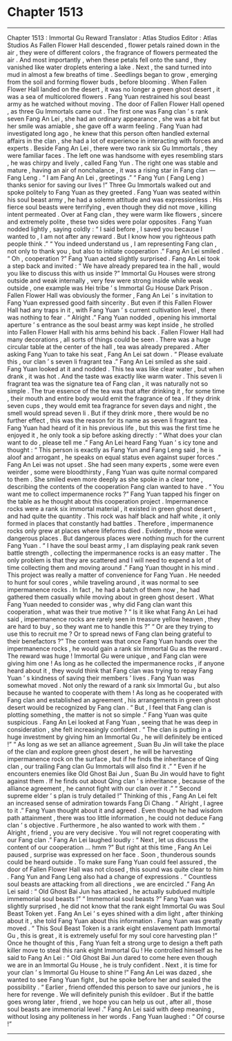 
# Chapter 1513


---

Chapter 1513 : Immortal Gu Reward
Translator :
Atlas Studios
Editor :
Atlas Studios
As Fallen Flower Hall descended , flower petals rained down in the air , they were of different colors , the fragrance of flowers permeated the air .
And most importantly , when these petals fell onto the sand , they vanished like water droplets entering a lake .
Next , the sand turned into mud in almost a few breaths of time .
Seedlings began to grow , emerging from the soil and forming flower buds , before blooming .
When Fallen Flower Hall landed on the desert , it was no longer a green ghost desert , it was a sea of multicolored flowers .
Fang Yuan restrained his soul beast army as he watched without moving .
The door of Fallen Flower Hall opened , as three Gu Immortals came out .
The first one was Fang clan ’ s rank seven Fang An Lei , she had an ordinary appearance , she was a bit fat but her smile was amiable , she gave off a warm feeling .
Fang Yuan had investigated long ago , he knew that this person often handled external affairs in the clan , she had a lot of experience in interacting with forces and experts .
Beside Fang An Lei , there were two rank six Gu Immortals , they were familiar faces .
The left one was handsome with eyes resembling stars , he was chirpy and lively , called Fang Yun . The right one was stable and mature , having an air of nonchalance , it was a rising star in Fang clan — Fang Leng .
“ I am Fang An Lei , greetings .”
“ Fang Yun ( Fang Leng ) thanks senior for saving our lives !”
Three Gu Immortals walked out and spoke politely to Fang Yuan as they greeted .
Fang Yuan was seated within his soul beast army , he had a solemn attitude and was expressionless . His fierce soul beasts were terrifying , even though they did not move , killing intent permeated .
Over at Fang clan , they were warm like flowers , sincere and extremely polite , these two sides were polar opposites .
Fang Yuan nodded lightly , saying coldly : “ I said before , I saved you because I wanted to , I am not after any reward . But I know how you righteous path people think .”
“ You indeed understand us , I am representing Fang clan , not only to thank you , but also to initiate cooperation .” Fang An Lei smiled .
“ Oh , cooperation ?” Fang Yuan acted slightly surprised .
Fang An Lei took a step back and invited : “ We have already prepared tea in the hall , would you like to discuss this with us inside ?”
Immortal Gu Houses were strong outside and weak internally , very few were strong inside while weak outside , one example was Hei tribe ’ s Immortal Gu House Dark Prison .
Fallen Flower Hall was obviously the former , Fang An Lei ’ s invitation to Fang Yuan expressed good faith sincerity .
But even if this Fallen Flower Hall had any traps in it , with Fang Yuan ’ s current cultivation level , there was nothing to fear .
“ Alright .” Fang Yuan nodded , opening his immortal aperture ’ s entrance as the soul beast army was kept inside , he strolled into Fallen Flower Hall with his arms behind his back .
Fallen Flower Hall had many decorations , all sorts of things could be seen .
There was a huge circular table at the center of the hall , tea was already prepared .
After asking Fang Yuan to take his seat , Fang An Lei sat down .
“ Please evaluate this , our clan ’ s seven li fragrant tea .” Fang An Lei smiled as she said .
Fang Yuan looked at it and nodded .
This tea was like clear water , but when drank , it was hot . And the taste was exactly like warm water .
This seven li fragrant tea was the signature tea of Fang clan , it was naturally not so simple .
The true essence of the tea was that after drinking it , for some time , their mouth and entire body would emit the fragrance of tea .
If they drink seven cups , they would emit tea fragrance for seven days and night , the smell would spread seven li . But if they drink more , there would be no further effect , this was the reason for its name as seven li fragrant tea .
Fang Yuan had heard of it in his previous life , but this was the first time he enjoyed it , he only took a sip before asking directly : “ What does your clan want to do , please tell me .”
Fang An Lei heard Fang Yuan ’ s icy tone and thought : “ This person is exactly as Fang Yun and Fang Leng said , he is aloof and arrogant , he speaks on equal status even against super forces .”
Fang An Lei was not upset .
She had seen many experts , some were even weirder , some were bloodthirsty , Fang Yuan was quite normal compared to them .
She smiled even more deeply as she spoke in a clear tone , describing the contents of the cooperation Fang clan wanted to have .
“ You want me to collect impermanence rocks ?” Fang Yuan tapped his finger on the table as he thought about this cooperation project .
Impermanence rocks were a rank six immortal material , it existed in green ghost desert , and had quite the quantity .
This rock was half black and half white , it only formed in places that constantly had battles . Therefore , impermanence rocks only grew at places where lifeforms died .
Evidently , those were dangerous places .
But dangerous places were nothing much for the current Fang Yuan .
“ I have the soul beast army , I am displaying peak rank seven battle strength , collecting the impermanence rocks is an easy matter . The only problem is that they are scattered and I will need to expend a lot of time collecting them and moving around .”
Fang Yuan thought in his mind .
This project was really a matter of convenience for Fang Yuan .
He needed to hunt for soul cores , while traveling around , it was normal to see impermanence rocks . In fact , he had a batch of them now , he had gathered them casually while moving about in green ghost desert .
What Fang Yuan needed to consider was , why did Fang clan want this cooperation , what was their true motive ?
“ Is it like what Fang An Lei had said , impermanence rocks are rarely seen in treasure yellow heaven , they are hard to buy , so they want me to handle this ?”
“ Or are they trying to use this to recruit me ? Or to spread news of Fang clan being grateful to their benefactors ?”
The content was that once Fang Yuan hands over the impermanence rocks , he would gain a rank six Immortal Gu as the reward .
The reward was huge !
Immortal Gu were unique , and Fang clan were giving him one ! As long as he collected the impermanence rocks , if anyone heard about it , they would think that Fang clan was trying to repay Fang Yuan ’ s kindness of saving their members ’ lives .
Fang Yuan was somewhat moved .
Not only the reward of a rank six Immortal Gu , but also because he wanted to cooperate with them !
As long as he cooperated with Fang clan and established an agreement , his arrangements in green ghost desert would be recognized by Fang clan .
“ But , I feel that Fang clan is plotting something , the matter is not so simple .” Fang Yuan was quite suspicious .
Fang An Lei looked at Fang Yuan , seeing that he was deep in consideration , she felt increasingly confident .
“ The clan is putting in a huge investment by giving him an Immortal Gu , he will definitely be enticed !”
“ As long as we set an alliance agreement , Suan Bu Jin will take the place of the clan and explore green ghost desert , he will be harvesting impermanence rock on the surface , but if he finds the inheritance of Qing clan , our trailing Fang clan Gu Immortals will also find it .”
“ Even if he encounters enemies like Old Ghost Bai Jun , Suan Bu Jin would have to fight against them . If he finds out about Qing clan ’ s inheritance , because of the alliance agreement , he cannot fight with our clan over it .”
“ Second supreme elder ’ s plan is truly detailed !”
Thinking of this , Fang An Lei felt an increased sense of admiration towards Fang Di Chang .
“ Alright , I agree to it .” Fang Yuan thought about it and agreed .
Even though he had wisdom path attainment , there was too little information , he could not deduce Fang clan ’ s objective . Furthermore , he also wanted to work with them .
“ Alright , friend , you are very decisive . You will not regret cooperating with our Fang clan .” Fang An Lei laughed loudly : “ Next , let us discuss the content of our cooperation … hmm ?”
But right at this time , Fang An Lei paused , surprise was expressed on her face .
Soon , thunderous sounds could be heard outside .
To make sure Fang Yuan could feel assured , the door of Fallen Flower Hall was not closed , this sound was quite clear to him .
Fang Yun and Fang Leng also had a change of expressions .
“ Countless soul beasts are attacking from all directions , we are encircled .” Fang An Lei said : “ Old Ghost Bai Jun has attacked , he actually subdued multiple immemorial soul beasts !”
“ Immemorial soul beasts ?” Fang Yuan was slightly surprised , he did not know that the rank eight Immortal Gu was Soul Beast Token yet .
Fang An Lei ’ s eyes shined with a dim light , after thinking about it , she told Fang Yuan about this information .
Fang Yuan was greatly moved .
“ This Soul Beast Token is a rank eight enslavement path Immortal Gu , this is great , it is extremely useful for my soul core harvesting plan !”
Once he thought of this , Fang Yuan felt a strong urge to design a theft path killer move to steal this rank eight Immortal Gu !
He controlled himself as he said to Fang An Lei : “ Old Ghost Bai Jun dared to come here even though we are in an Immortal Gu House , he is truly confident . Next , it is time for your clan ’ s Immortal Gu House to shine !”
Fang An Lei was dazed , she wanted to see Fang Yuan fight , but he spoke before her and sealed the possibility .
“ Earlier , friend offended this person to save our juniors , he is here for revenge . We will definitely punish this evildoer . But if the battle goes wrong later , friend , we hope you can help us out , after all , those soul beasts are immemorial level .” Fang An Lei said with deep meaning , without losing any politeness in her words .
Fang Yuan laughed : “ Of course !”

---


